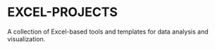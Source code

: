 # EXCEL-PROJECTS
A collection of Excel-based tools and templates for data analysis and visualization.
